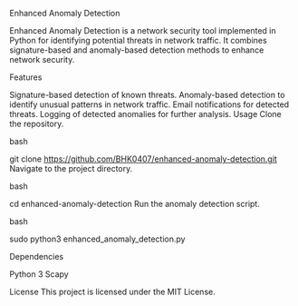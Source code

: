 Enhanced Anomaly Detection

Enhanced Anomaly Detection is a network security tool implemented in Python for identifying potential threats in network traffic. It combines signature-based and anomaly-based detection methods to enhance network security.

Features

Signature-based detection of known threats.
Anomaly-based detection to identify unusual patterns in network traffic.
Email notifications for detected threats.
Logging of detected anomalies for further analysis.
Usage
Clone the repository.

bash

git clone https://github.com/BHK0407/enhanced-anomaly-detection.git
Navigate to the project directory.

bash

cd enhanced-anomaly-detection
Run the anomaly detection script.

bash

sudo python3 enhanced_anomaly_detection.py


Dependencies

Python 3
Scapy


License
This project is licensed under the MIT License.
